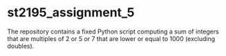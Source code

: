# st2195_assignment_5
The repository contains a fixed Python script computing a sum of integers that are multiples of 2 or 5 or 7 that are lower or equal to 1000 (excluding doubles).
